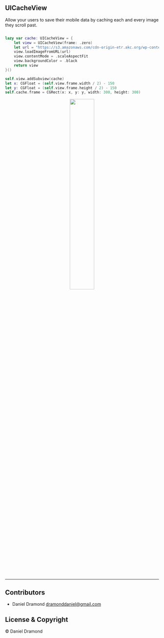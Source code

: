 ## UICacheView
Allow your users to save their mobile data by caching each and every image they scroll past.

```swift

lazy var cache: UICacheView = {
    let view = UICacheView(frame: .zero)
    let url = "https://s3.amazonaws.com/cdn-origin-etr.akc.org/wp-content/uploads/2017/11/12193133/German-Shepherd-Puppy-Fetch.jpg"
    view.loadImageFromURL(url)
    view.contentMode = .scaleAspectFit
    view.backgroundColor = .black
    return view
}()

self.view.addSubview(cache)
let x: CGFloat = (self.view.frame.width / 2) - 150
let y: CGFloat = (self.view.frame.height / 2) - 150
self.cache.frame = CGRect(x: x, y: y, width: 300, height: 300)
```

<p align="center">
  <img src="https://user-images.githubusercontent.com/19694636/52917266-5bc24700-32e1-11e9-8d5c-5da743829d3d.png" width="40%"/>
</p>

---

## Contributors 
- Daniel Dramond <dramonddaniel@gmail.com>

## License & Copyright

© Daniel Dramond

